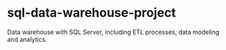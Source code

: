 # sql-data-warehouse-project
Data warehouse with SQL Server, including ETL processes, data modeling and analytics. 
